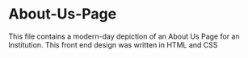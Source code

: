 # About-Us-Page
This file contains a modern-day depiction of an About Us Page for an Institution. This front end design was written in HTML and CSS
